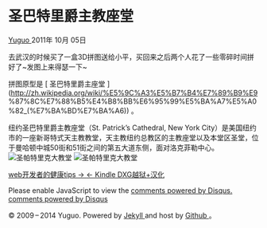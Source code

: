 #  圣巴特里爵主教座堂

[ Yuguo ](http://yuguo.us) 2011年 10月 05日

去武汉的时候买了一盒3D拼图送给小平，买回来之后两个人花了一些零碎时间拼好了~发图上来得瑟一下~

拼图原型是 [ 圣巴特里爵主座堂 ](http://zh.wikipedia.org/wiki/%E5%9C%A3%E5%B7%B4%E7%89%B9%E9
%87%8C%E7%88%B5%E4%B8%BB%E6%95%99%E5%BA%A7%E5%A0%82_\(%E7%BA%BD%E7%BA%A6\)) 。

纽约圣巴特里爵主教座堂（St. Patrick’s Cathedral, New York
City）是美国纽约市的一座新哥特式天主教教堂，天主教纽约总教区的主教座堂以及本堂区圣堂，位于曼哈顿中城50街和51街之间的第五大道东侧，面对洛克菲勒中心。
![圣帕特里克大教堂](http://yuguo.us/files/2011/10/IMGP6041-1024x682.jpg)
![圣帕特里克大教堂](http://yuguo.us/files/2011/10/IMGP6043-1024x682.jpg)

[ web开发者的健康tips → ](/weblog/web-developer-healthy-tips/) [ ← Kindle DXG越狱+汉化
](/weblog/kindle-dxg-jailbreak/)

Please enable JavaScript to view the [ comments powered by Disqus.
](http://disqus.com/?ref_noscript) [ comments powered by  Disqus
](http://disqus.com)

© 2009 – 2014 Yuguo. Powered by [ Jekyll ](https://github.com/mojombo/jekyll)
and host by [ Github ](https://github.com/yuguo) 。

